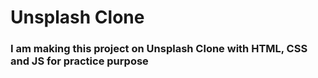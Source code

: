 # Unsplash Clone
### I am making this project on Unsplash Clone with HTML, CSS and JS for practice purpose